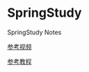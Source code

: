# SpringStudy
SpringStudy Notes

[参考视频](https://www.bilibili.com/video/BV1WE411d7Dv?p=1)

[参考教程](https://blog.csdn.net/QuantumYou/article/details/108003912)

